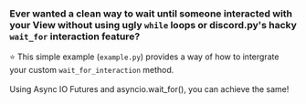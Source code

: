 ### Ever wanted a clean way to wait until someone interacted with your View without using ugly `while` loops or discord.py's hacky `wait_for` interaction feature?

⭐ This simple example (`example.py`) provides a way of how to intergrate your custom `wait_for_interaction` method.
<br/>
<br/>
Using Async IO Futures and asyncio.wait_for(), you can achieve the same!

